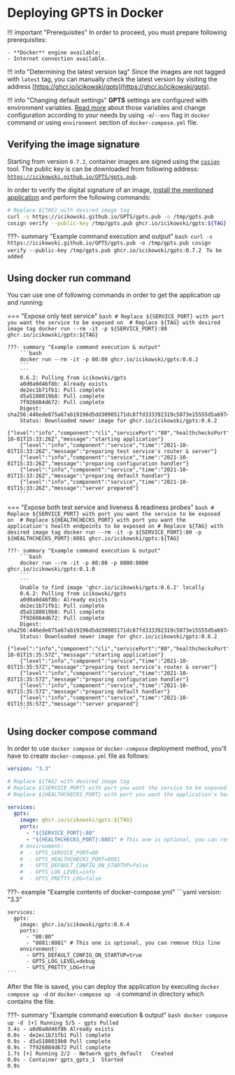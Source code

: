 # Deploying **GPTS** in Docker

!!! important "Prerequisites"
    In order to proceed, you must prepare following prerequisites:

    - **Docker** engine available;
    - Internet connection available.

!!! info "Determining the latest version tag"
    Since the images are not tagged with `latest` tag, you can manually check the latest version by visiting the address [https://ghcr.io/icikowski/gpts](https://ghcr.io/icikowski/gpts).

!!! info "Changing default settings"
    **GPTS** settings are configured with environment variables. [Read more](../usage/flags.md) about those variables and change configuration according to your needs by using `-e`/`--env` flag in `docker` command or using `environment` section of `docker-compose.yml` file.

## Verifying the image signature

Starting from version `0.7.2`, container images are signed using the [`cosign`](https://github.com/sigstore/cosign) tool. The public key is can be downloaded from following address: [`https://icikowski.github.io/GPTS/gpts.pub`](../gpts.pub).

In order to verify the digital signature of an image, [install the mentioned application](https://docs.sigstore.dev/cosign/installation/) and perform the following commands:

```bash
# Replace ${TAG} with desired image tag
curl -s https://icikowski.github.io/GPTS/gpts.pub -o /tmp/gpts.pub
cosign verify --public-key /tmp/gpts.pub ghcr.io/icikowski/gpts:${TAG}
```
???- summary "Example command execution and output"
    ```bash
    curl -s https://icikowski.github.io/GPTS/gpts.pub -o /tmp/gpts.pub
    cosign verify --public-key /tmp/gpts.pub ghcr.io/icikowski/gpts:0.7.2
    ```
    ```
    To be added
    ```    

## Using **docker run** command

You can use one of following commands in order to get the application up and running:

=== "Expose only test service"
    ```bash
    # Replace ${SERVICE_PORT} with port you want the service to be exposed on 
    # Replace ${TAG} with desired image tag
    docker run --rm -it -p ${SERVICE_PORT}:80 ghcr.io/icikowski/gpts:${TAG}
    ```

    ???- summary "Example command execution & output"
        ```bash
        docker run --rm -it -p 80:80 ghcr.io/icikowski/gpts:0.6.2
        ```
        ```
        0.6.2: Pulling from icikowski/gpts
        a0d0a0d46f8b: Already exists
        de2ec1b71fb1: Pull complete
        d5a5180019b8: Pull complete
        7f926084d672: Pull complete
        Digest: sha256:446ede875a67ab19196d5dd30905171dc87fd333392319c5073e15555d5a6974
        Status: Downloaded newer image for ghcr.io/icikowski/gpts:0.6.2
        {"level":"info","component":"cli","servicePort":"80","healthchecksPort":"8081","time":"2021-10-01T15:33:26Z","message":"starting application"}
        {"level":"info","component":"service","time":"2021-10-01T15:33:26Z","message":"preparing test service's router & server"}
        {"level":"info","component":"service","time":"2021-10-01T15:33:26Z","message":"preparing configuration handler"}
        {"level":"info","component":"service","time":"2021-10-01T15:33:26Z","message":"preparing default handler"}
        {"level":"info","component":"service","time":"2021-10-01T15:33:26Z","message":"server prepared"}
        ```
=== "Expose both test service and liveness & readiness probes"
    ```bash
    # Replace ${SERVICE_PORT} with port you want the service to be exposed on 
    # Replace ${HEALTHCHECKS_PORT} with port you want the application's health endpoints to be exposed on
    # Replace ${TAG} with desired image tag
    docker run --rm -it -p ${SERVICE_PORT}:80 -p ${HEALTHCHECKS_PORT}:8081 ghcr.io/icikowski/gpts:${TAG}
    ```
    
    ???- summary "Example command execution & output"
        ```bash
        docker run --rm -it -p 80:80 -p 8000:8000 ghcr.io/icikowski/gpts:0.1.0
        ```
        ```
        Unable to find image 'ghcr.io/icikowski/gpts:0.6.2' locally
        0.6.2: Pulling from icikowski/gpts
        a0d0a0d46f8b: Already exists
        de2ec1b71fb1: Pull complete
        d5a5180019b8: Pull complete
        7f926084d672: Pull complete
        Digest: sha256:446ede875a67ab19196d5dd30905171dc87fd333392319c5073e15555d5a6974
        Status: Downloaded newer image for ghcr.io/icikowski/gpts:0.6.2
        {"level":"info","component":"cli","servicePort":"80","healthchecksPort":"8081","time":"2021-10-01T15:35:57Z","message":"starting application"}
        {"level":"info","component":"service","time":"2021-10-01T15:35:57Z","message":"preparing test service's router & server"}
        {"level":"info","component":"service","time":"2021-10-01T15:35:57Z","message":"preparing configuration handler"}
        {"level":"info","component":"service","time":"2021-10-01T15:35:57Z","message":"preparing default handler"}
        {"level":"info","component":"service","time":"2021-10-01T15:35:57Z","message":"server prepared"}
        ```

## Using **docker compose** command

In order to use `docker compose` or `docker-compose` deployment method, you'll have to create `docker-compose.yml` file as follows:

```yaml
version: "3.3"

# Replace ${TAG} with desired image tag
# Replace ${SERVICE_PORT} with port you want the service to be exposed on 
# Replace ${HEALTHCHECKS_PORT} with port you want the application's health endpoints to be exposed on

services:
  gpts:
    image: ghcr.io/icikowski/gpts:${TAG}
    ports:
      - "${SERVICE_PORT}:80"
      - "${HEALTHCHECKS_PORT}:8081" # This one is optional, you can remove this line
    # environment:
    #  - GPTS_SERVICE_PORT=80
    #  - GPTS_HEALTHCHECKS_PORT=8081
    #  - GPTS_DEFAULT_CONFIG_ON_STARTUP=false
    #  - GPTS_LOG_LEVEL=info
    #  - GPTS_PRETTY_LOG=false

```

???- example "Example contents of docker-compose.yml"
    ```yaml
    version: "3.3"

    services:
      gpts:
        image: ghcr.io/icikowski/gpts:0.6.4
        ports:
          - "80:80"
          - "8081:8081" # This one is optional, you can remove this line
        environment:
          - GPTS_DEFAULT_CONFIG_ON_STARTUP=true
          - GPTS_LOG_LEVEL=debug
          - GPTS_PRETTY_LOG=true
    ```

After the file is saved, you can deploy the application by executing `docker compose up -d` or `docker-compose up -d` command in directory which contains the file.

???- summary "Example command execution & output"
    ```bash
    docker compose up -d
    ```
    ```
    [+] Running 5/5
    - gpts Pulled                                                     3.4s
    - a0d0a0d46f8b Already exists                                   0.0s
    - de2ec1b71fb1 Pull complete                                    0.9s
    - d5a5180019b8 Pull complete                                    0.9s
    - 7f926084d672 Pull complete                                    1.7s
    [+] Running 2/2
    - Network gpts_default   Created                                  0.0s
    - Container gpts_gpts_1  Started                                  0.9s
    ```
